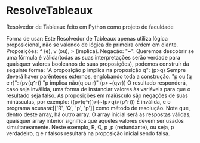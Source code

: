 # ResolveTableaux
 Resolvedor de Tableaux feito em Python como projeto de faculdade

Forma de usar: 
Este Resolvedor de Tableaux apenas utiliza lógica proposicional, não se valendo de lógica de primeira ordem em diante. 
Proposições: ^ (e), v (ou), > (implica).
Negação: "~".
Queremos descobrir se uma fórmula é válida(todas as suas interpretações serão verdade para quaisquer valores booleanos de suas proposições), podemos construir da seguinte forma:
"A proposição p implica na proposição q":
(p>q)
Sempre deverá haver parênteses externos, englobando toda a construção. 
"p ou (q e r)":
(pv(q^r))
"p implica não(q ou r)"
(p>~(qvr))
O resultado responderá, caso seja inválida, uma forma de instanciar valores às variáveis para que o resultado seja falso. As proposições em maiúsculo são negações de suas minúsculas, por exemplo:
((pv(q^r))>(~(p>q)>(p^r)))
É inválida, e o programa acusará:[['R', 'Q', 'p', 'p']] como método de resolução. Note que, dentro deste array, há outro array. O array inicial será as respostas válidas, quaisquer array interior significa que aqueles valores devem ser usados simultaneamente. Neste exemplo, R, Q, p ,p (redundante), ou seja, p verdadeiro, q e r falsos resultará na proposição inicial sendo falsa. 